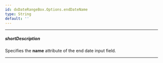 ```yaml
---
id: dxDateRangeBox.Options.endDateName
type: String
default: ''
---
```

---
##### shortDescription
Specifies the **name** attribute of the end date input field. 

---
